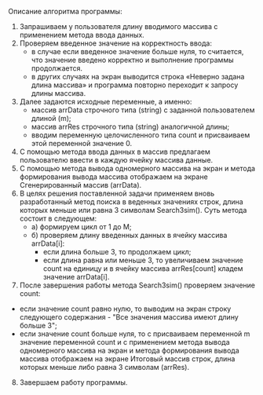 Описание алгоритма программы:
1.	Запрашиваем у пользователя длину вводимого массива с применением метода ввода данных.
2.	Проверяем введенное значение на корректность ввода:
	- в случае если введенное значение больше нуля, то считается, что значение введено корректно и выполнение программы продолжается.
	- в других случаях на экран выводится строка «Неверно задана длина массива» и программа повторно переходит к запросу длины массива.
3.	Далее задаются исходные переменные, а именно:
	- массив arrData строчного типа (string) с заданной пользователем длиной (m);
	- массив arrRes строчного типа (string) аналогичной длины;
	- вводим переменную целочисленного типа count и присваиваем этой переменной значение 0.
4.	С помощью метода ввода данных в массив предлагаем пользователю ввести в каждую ячейку массива данные.
5.	С помощью метода вывода одномерного массива на экран и метода формирования вывода массива отображаем на экране Сгенерированный массив (arrData).
6.	В целях решения поставленной задачи применяем вновь разработанный метод поиска в веденных значениях строк, длина которых меньше или равна 3 символам Search3sim().
Суть метода состоит в следующем:
	- а) формируем цикл от 1 до M;
	- б) проверяем длину введенных данных в ячейку массива arrData[i]:
		- если длина больше 3, то продолжаем цикл;
		- если длина равна или меньше 3, то увеличиваем значение count на единицу и в ячейку массива arrRes[count] кладем значение arrData[i].
7.	После завершения работы метода Search3sim() проверяем значение count:
- если значение count равно нулю, то выводим на экран строку следующего содержания - "Все значения массива имеют длину больше 3";
- если значение count больше нуля, то с присваиваем переменной m значение переменной count и с применением метода вывода одномерного массива на экран и метода формирования вывода массива отображаем на экране Итоговый массив строк, длина которых меньше либо равна 3 символам (arrRes).
8.	Завершаем работу программы.
